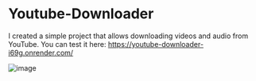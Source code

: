 # Youtube-Downloader
I created a simple project that allows downloading videos and audio from YouTube.
You can test it here: https://youtube-downloader-i69g.onrender.com/

![image](https://github.com/EmanuelPerdigao/Youtube-Downloader-/assets/126797662/bb8a14d3-c656-4903-a7ce-3ec3014d48f1)

